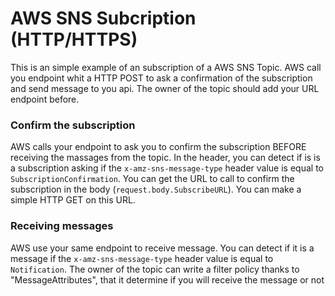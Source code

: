 # AWS SNS Subcription (HTTP/HTTPS)

This is an simple example of an subscription of a AWS SNS Topic.
AWS call you endpoint whit a HTTP POST to ask a confirmation of the subscription and send message to you api.
The owner of the topic should add your URL endpoint before.


### Confirm the subscription
AWS calls your endpoint to ask you to confirm the subscription BEFORE receiving the massages from the topic. In the header, you can detect if is is a subscription asking if the `x-amz-sns-message-type` header value is equal to `SubscriptionConfirmation`.
You can get the URL to call to confirm the subscription in the body (`request.body.SubscribeURL`). You can make a simple HTTP GET on this URL.

### Receiving messages
AWS use your same endpoint to receive message. You can detect if it is a message if the `x-amz-sns-message-type`  header value is equal to `Notification`. The owner of the topic can write a filter policy thanks to "MessageAttributes", that it determine if you will receive the message or not